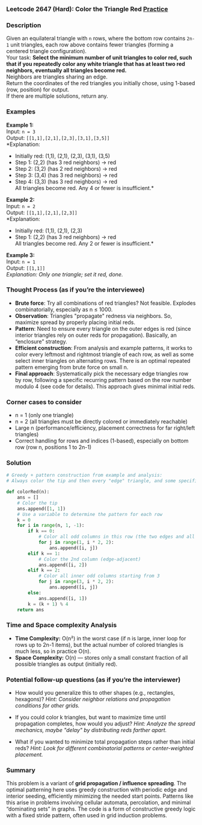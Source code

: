 ### Leetcode 2647 (Hard): Color the Triangle Red [Practice](https://leetcode.com/problems/color-the-triangle-red)

### Description  
Given an equilateral triangle with `n` rows, where the bottom row contains `2n-1` unit triangles, each row above contains fewer triangles (forming a centered triangle configuration).  
Your task: **Select the minimum number of unit triangles to color red, such that if you repeatedly color any white triangle that has at least two red neighbors, eventually all triangles become red.**  
Neighbors are triangles sharing an edge.  
Return the coordinates of the red triangles you initially chose, using 1-based (row, position) for output.  
If there are multiple solutions, return any.

### Examples  

**Example 1:**  
Input: `n = 3`  
Output: `[[1,1],[2,1],[2,3],[3,1],[3,5]]`  
*Explanation:  
- Initially red: (1,1), (2,1), (2,3), (3,1), (3,5)  
- Step 1: (2,2) (has 3 red neighbors) → red  
- Step 2: (3,2) (has 2 red neighbors) → red  
- Step 3: (3,4) (has 3 red neighbors) → red  
- Step 4: (3,3) (has 3 red neighbors) → red  
All triangles become red. Any 4 or fewer is insufficient.*

**Example 2:**  
Input: `n = 2`  
Output: `[[1,1],[2,1],[2,3]]`  
*Explanation:  
- Initially red: (1,1), (2,1), (2,3)  
- Step 1: (2,2) (has 3 red neighbors) → red  
All triangles become red. Any 2 or fewer is insufficient.*

**Example 3:**  
Input: `n = 1`  
Output: `[[1,1]]`  
*Explanation: Only one triangle; set it red, done.*

### Thought Process (as if you’re the interviewee)  
- **Brute force**: Try all combinations of red triangles? Not feasible. Explodes combinatorially, especially as n ≤ 1000.
- **Observation**: Triangles "propagate" redness via neighbors. So, maximize spread by properly placing initial reds.
- **Pattern**: Need to ensure every triangle on the outer edges is red (since interior triangles rely on outer reds for propagation). Basically, an “enclosure” strategy.  
- **Efficient construction**: From analysis and example patterns, it works to color every leftmost and rightmost triangle of each row, as well as some select inner triangles on alternating rows. There is an optimal repeated pattern emerging from brute force on small n.
- **Final approach**: Systematically pick the necessary edge triangles row by row, following a specific recurring pattern based on the row number modulo 4 (see code for details). This approach gives minimal initial reds.

### Corner cases to consider  
- n = 1 (only one triangle)  
- n = 2 (all triangles must be directly colored or immediately reachable)  
- Large n (performance/efficiency, placement correctness for far right/left triangles)  
- Correct handling for rows and indices (1-based), especially on bottom row (row n, positions 1 to 2n-1)

### Solution

```python
# Greedy + pattern construction from example and analysis:
# Always color the tip and then every "edge" triangle, and some specific internal ones based on row order.

def colorRed(n):
    ans = []
    # Color the tip
    ans.append([1, 1])
    # Use a variable to determine the pattern for each row
    k = 0
    for i in range(n, 1, -1):
        if k == 0:
            # Color all odd columns in this row (the two edges and all inner odd indices)
            for j in range(1, i * 2, 2):
                ans.append([i, j])
        elif k == 1:
            # Color the 2nd column (edge-adjacent)
            ans.append([i, 2])
        elif k == 2:
            # Color all inner odd columns starting from 3
            for j in range(3, i * 2, 2):
                ans.append([i, j])
        else:
            ans.append([i, 1])
        k = (k + 1) % 4
    return ans
```

### Time and Space complexity Analysis  

- **Time Complexity:** O(n²) in the worst case (if n is large, inner loop for rows up to 2n-1 items), but the actual number of colored triangles is much less, so in practice O(n).
- **Space Complexity:** O(n) — stores only a small constant fraction of all possible triangles as output (initially red).

### Potential follow-up questions (as if you’re the interviewer)  

- How would you generalize this to other shapes (e.g., rectangles, hexagons)?
  *Hint: Consider neighbor relations and propagation conditions for other grids.*

- If you could color k triangles, but want to maximize time until propagation completes, how would you adjust?
  *Hint: Analyze the spread mechanics, maybe "delay" by distributing reds farther apart.*

- What if you wanted to minimize total propagation steps rather than initial reds?
  *Hint: Look for different combinatorial patterns or center-weighted placement.*

### Summary
This problem is a variant of **grid propagation / influence spreading**. The optimal patterning here uses greedy construction with periodic edge and interior seeding, efficiently minimizing the needed start points. Patterns like this arise in problems involving cellular automata, percolation, and minimal “dominating sets” in graphs. The code is a form of constructive greedy logic with a fixed stride pattern, often used in grid induction problems.